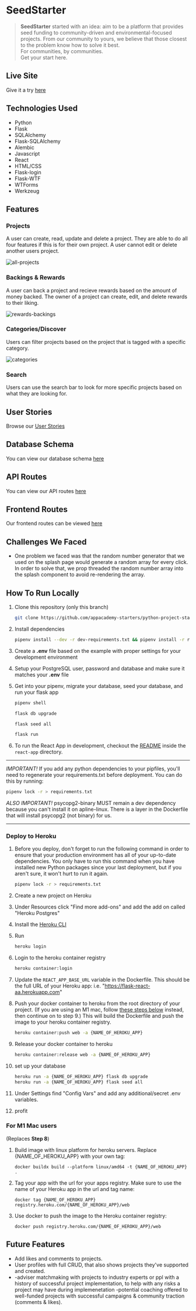 # SeedStarter

>**SeedStarter** started with an idea: aim to be a platform that provides seed funding to community-driven and environmental-focused projects. From our community to yours, we believe that those closest to the problem know how to solve it best.<br>
For communities, by communities.<br>
Get your start here.

## Live Site

Give it a try [here](https://seed-starter.herokuapp.com/)

## Technologies Used

- Python
- Flask
- SQLAlchemy
- Flask-SQLAlchemy
- Alembic
- Javascript
- React
- HTML/CSS
- Flask-login
- Flask-WTF
- WTForms
- Werkzeug

## Features


### **Projects**

A user can create, read, update and delete a project. They are able to do all four features if this is for their own project. A user cannot edit or delete another users project.

![all-projects](screenshots/allprojects.PNG)

### **Backings & Rewards**

A user can back a project and recieve rewards based on the amount of money backed. The owner of a project can create, edit, and delete rewards to their liking.

![rewards-backings](screenshots/project.PNG)

### Categories/Discover

Users can filter projects based on the project that is tagged with a specific category.

![categories](screenshots/category.PNG)

### Search

Users can use the search bar to look for more specific projects based on what they are looking for.


## User Stories

Browse our [User Stories](https://github.com/ad-sw/SeedStarter/wiki/User-Stories)

## Database Schema

You can view our database schema [here](https://github.com/ad-sw/SeedStarter/wiki/Database-Schema)

## API Routes

You can view our API routes [here](https://github.com/ad-sw/SeedStarter/wiki/Backend-Routes)

## Frontend Routes

Our frontend routes can be viewed [here](https://github.com/ad-sw/SeedStarter/wiki/Backend-Routes)

## Challenges We Faced

- One problem we faced was that the random number generator that we used on the splash page would generate a random array for every click. In order to solve that, we prop threaded the random number array into the splash component to avoid re-rendering the array.


## How To Run Locally
1. Clone this repository (only this branch)

   ```bash
   git clone https://github.com/appacademy-starters/python-project-starter.git
   ```

2. Install dependencies

      ```bash
      pipenv install --dev -r dev-requirements.txt && pipenv install -r requirements.txt
      ```

3. Create a **.env** file based on the example with proper settings for your
   development environment
4. Setup your PostgreSQL user, password and database and make sure it matches your **.env** file

5. Get into your pipenv, migrate your database, seed your database, and run your flask app

   ```bash
   pipenv shell
   ```

   ```bash
   flask db upgrade
   ```

   ```bash
   flask seed all
   ```

   ```bash
   flask run
   ```

6. To run the React App in development, checkout the [README](./react-app/README.md) inside the `react-app` directory.

***
*IMPORTANT!*
   If you add any python dependencies to your pipfiles, you'll need to regenerate your requirements.txt before deployment.
   You can do this by running:

   ```bash
   pipenv lock -r > requirements.txt
   ```

*ALSO IMPORTANT!*
   psycopg2-binary MUST remain a dev dependency because you can't install it on apline-linux.
   There is a layer in the Dockerfile that will install psycopg2 (not binary) for us.
***

### Deploy to Heroku

1. Before you deploy, don't forget to run the following command in order to
ensure that your production environment has all of your up-to-date
dependencies. You only have to run this command when you have installed new
Python packages since your last deployment, but if you aren't sure, it won't
hurt to run it again.

   ```bash
   pipenv lock -r > requirements.txt
   ```

2. Create a new project on Heroku
3. Under Resources click "Find more add-ons" and add the add on called "Heroku Postgres"
4. Install the [Heroku CLI](https://devcenter.heroku.com/articles/heroku-command-line)
5. Run

   ```bash
   heroku login
   ```

6. Login to the heroku container registry

   ```bash
   heroku container:login
   ```

7. Update the `REACT_APP_BASE_URL` variable in the Dockerfile.
   This should be the full URL of your Heroku app: i.e. "https://flask-react-aa.herokuapp.com"
8. Push your docker container to heroku from the root directory of your project.
   (If you are using an M1 mac, follow [these steps below](#for-m1-mac-users) instead, then continue on to step 9.)
   This will build the Dockerfile and push the image to your heroku container registry.

   ```bash
   heroku container:push web -a {NAME_OF_HEROKU_APP}
   ```

9. Release your docker container to heroku

      ```bash
      heroku container:release web -a {NAME_OF_HEROKU_APP}
      ```

10. set up your database

      ```bash
      heroku run -a {NAME_OF_HEROKU_APP} flask db upgrade
      heroku run -a {NAME_OF_HEROKU_APP} flask seed all
      ```

11. Under Settings find "Config Vars" and add any additional/secret .env
variables.

12. profit

### For M1 Mac users

(Replaces **Step 8**)

1. Build image with linux platform for heroku servers. Replace
{NAME_OF_HEROKU_APP} with your own tag:

   ```bash=
   docker buildx build --platform linux/amd64 -t {NAME_OF_HEROKU_APP} .
   ```

2. Tag your app with the url for your apps registry. Make sure to use the name
of your Heroku app in the url and tag name:

   ```bash=2
   docker tag {NAME_OF_HEROKU_APP} registry.heroku.com/{NAME_OF_HEROKU_APP}/web
   ```

3. Use docker to push the image to the Heroku container registry:

   ```bash=3
   docker push registry.heroku.com/{NAME_OF_HEROKU_APP}/web
   ```

## Future Features

- Add likes and comments to projects.
- User profiles with full CRUD, that also shows projects they've supported and created.
- -adviser matchmaking with projects to industry experts or ppl with a history of successful project implementation, to help with any risks a project may have during implemenetation
-potential coaching offered to well-funded projects with successful campaigns & community traction (comments & likes).
